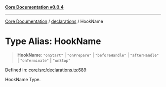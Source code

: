[**Core Documentation v0.0.4**](../../README.md)

***

[Core Documentation](../../modules.md) / [declarations](../README.md) / HookName

# Type Alias: HookName

> **HookName**: `"onStart"` \| `"onPrepare"` \| `"beforeHandle"` \| `"afterHandle"` \| `"onTerminate"` \| `"onStop"`

Defined in: [core/src/declarations.ts:689](https://github.com/stonemjs/core/blob/8c14a336c794eb98d8513b950cb1c2786962eaaf/src/declarations.ts#L689)

HookName Type.
